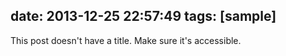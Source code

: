 date: 2013-12-25 22:57:49
tags: [sample]
---

This post doesn't have a title. Make sure it's accessible.